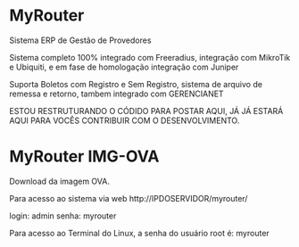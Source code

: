 # MyRouter

Sistema ERP de Gestão de Provedores

Sistema completo 100% integrado com Freeradius, integração com MikroTik e Ubiquiti,  e em fase de homologação integração com Juniper


Suporta Boletos com Registro e Sem Registro, sistema de arquivo de remessa e retorno, tambem integrado com GERENCIANET


 ESTOU RESTRUTURANDO O CÓDIDO PARA POSTAR AQUI, JÁ JÁ ESTARÁ AQUI PARA VOCÊS CONTRIBUIR COM O DESENVOLVIMENTO.


# MyRouter  IMG-OVA

Download da imagem OVA.



Para acesso ao sistema via web
http://IPDOSERVIDOR/myrouter/

login: admin
senha: myrouter


Para acesso ao Terminal do Linux, a senha do usuário root é: myrouter

